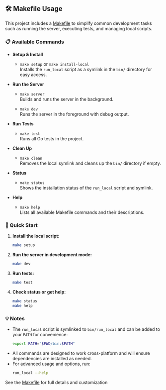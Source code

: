 ## 🛠️ Makefile Usage

This project includes a [Makefile](Makefile) to simplify common development tasks such as running the server, executing tests, and managing local scripts.

### 📋 Available Commands

- **Setup & Install**
  - `make setup` or `make install-local`  
    Installs the `run_local` script as a symlink in the `bin/` directory for easy access.

- **Run the Server**
  - `make server`  
    Builds and runs the server in the background.

  - `make dev`  
    Runs the server in the foreground with debug output.

- **Run Tests**
  - `make test`  
    Runs all Go tests in the project.

- **Clean Up**
  - `make clean`  
    Removes the local symlink and cleans up the `bin/` directory if empty.

- **Status**
  - `make status`  
    Shows the installation status of the `run_local` script and symlink.

- **Help**
  - `make help`  
    Lists all available Makefile commands and their descriptions.

### 🚀 Quick Start

1. **Install the local script:**
   ```sh
   make setup
   ```

2. **Run the server in development mode:**
   ```sh
   make dev
   ```

3. **Run tests:**
   ```sh
   make test
   ```

4. **Check status or get help:**
   ```sh
   make status
   make help
   ```

### 💡 Notes

- The `run_local` script is symlinked to `bin/run_local` and can be added to your `PATH` for convenience:
  ```sh
  export PATH="$PWD/bin:$PATH"
  ```
- All commands are designed to work cross-platform and will ensure dependencies are installed as needed.
- For advanced usage and options, run:
  ```sh
  run_local --help
  ```

See the [Makefile](Makefile) for full details and customization